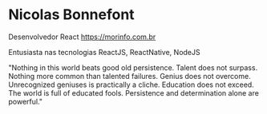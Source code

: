 # Nicolas Bonnefont

Desenvolvedor React https://morinfo.com.br

Entusiasta nas tecnologias ReactJS, ReactNative, NodeJS


"Nothing in this world beats good old persistence. Talent does not surpass. Nothing more common than talented failures. Genius does not overcome. Unrecognized geniuses is practically a cliche. Education does not exceed. The world is full of educated fools. Persistence and determination alone are powerful."
